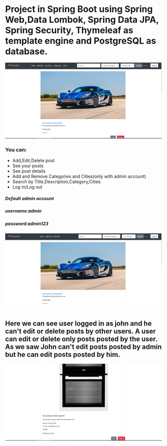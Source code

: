 # Project in Spring Boot using Spring Web,Data Lombok, Spring Data JPA, Spring Security, Thymeleaf as template engine and PostgreSQL as database.

![alt text](https://github.com/velickovicaleksandar/oglasnik/blob/main/oglasnik.png)

### You can:
- Add,Edit,Delete post
- See your posts
- See post details
- Add and Remove Categories and Cities(only with admin account)
- Search by Title,Description,Category,Cities
- Log in/Log out

##### Default admin account 
##### username:admin
##### password:admin123

![alt text](https://github.com/velickovicaleksandar/oglasnik/blob/main/diff_user.png)
## Here we can see user logged in as john and he can't edit or delete posts by other users. A user can edit or delete only posts posted by the user. As we saw John can't edit posts posted by admin but he can edit posts posted by him.

![alt text](https://github.com/velickovicaleksandar/oglasnik/blob/main/user2.png)


